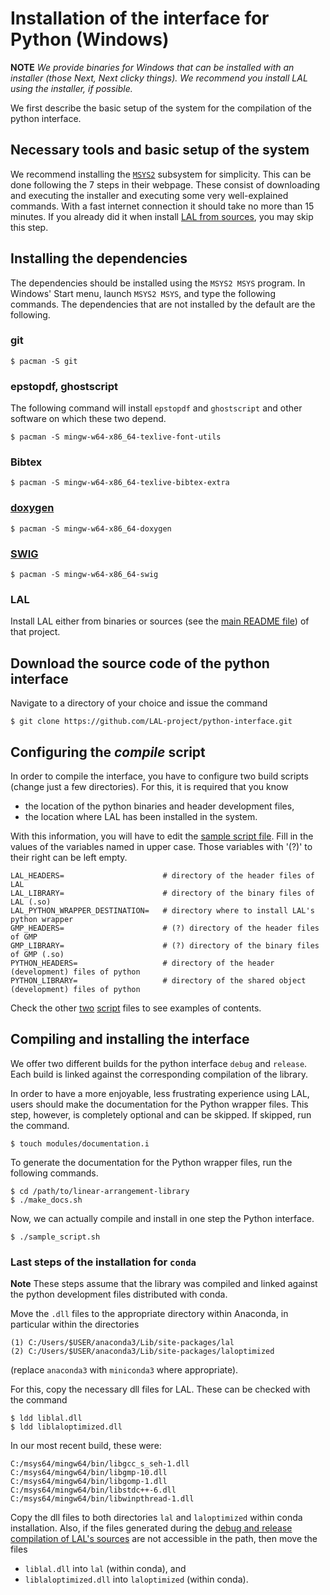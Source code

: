 # Installation of the interface for Python (Windows)

**NOTE** *We provide binaries for Windows that can be installed with an installer (those Next, Next clicky things). We recommend you install LAL using the installer, if possible.*

We first describe the basic setup of the system for the compilation of the python interface.

## Necessary tools and basic setup of the system

We recommend installing the [`MSYS2`](https://www.msys2.org/) subsystem for simplicity. This can be done following the 7 steps in their webpage. These consist of downloading and executing the installer and executing some very well-explained commands. With a fast internet connection it should take no more than 15 minutes. If you already did it when install [LAL from sources](https://github.com/LAL-project/linear-arrangement-library/tree/24.10/instructions/installation-library-sources-windows.md), you may skip this step.

## Installing the dependencies

The dependencies should be installed using the `MSYS2 MSYS` program. In Windows' Start menu, launch `MSYS2 MSYS`, and type the following commands. The dependencies that are not installed by the default are the following.

### git

	$ pacman -S git

### epstopdf, ghostscript

The following command will install `epstopdf` and `ghostscript` and other software on which these two depend.

	$ pacman -S mingw-w64-x86_64-texlive-font-utils

### Bibtex

	$ pacman -S mingw-w64-x86_64-texlive-bibtex-extra

### [doxygen](https://www.doxygen.nl/index.html)

	$ pacman -S mingw-w64-x86_64-doxygen

### [SWIG](https://www.swig.org/)

	$ pacman -S mingw-w64-x86_64-swig

### LAL

Install LAL either from binaries or sources (see the [main README file](https://github.com/LAL-project/linear-arrangement-library/tree/24.10/README.md)) of that project.

## Download the source code of the python interface

Navigate to a directory of your choice and issue the command

	$ git clone https://github.com/LAL-project/python-interface.git

## Configuring the _compile_ script

In order to compile the interface, you have to configure two build scripts (change just a few directories). For this, it is required that you know

- the location of the python binaries and header development files,
- the location where LAL has been installed in the system.

With this information, you will have to edit the [sample script file](https://github.com/LAL-project/python-interface/tree/24.10/sample_script.sh). Fill in the values of the variables named in upper case. Those variables with '(?)' to their right can be left empty.
	
	LAL_HEADERS=                      # directory of the header files of LAL
	LAL_LIBRARY=                      # directory of the binary files of LAL (.so)
	LAL_PYTHON_WRAPPER_DESTINATION=   # directory where to install LAL's python wrapper
	GMP_HEADERS=                      # (?) directory of the header files of GMP
	GMP_LIBRARY=                      # (?) directory of the binary files of GMP (.so)
	PYTHON_HEADERS=                   # directory of the header (development) files of python
	PYTHON_LIBRARY=                   # directory of the shared object (development) files of python

Check the other [two](https://github.com/LAL-project/python-interface/tree/24.10/windows_compile_distribution.sh) [script](https://github.com/LAL-project/python-interface/tree/24.10/windows_install.sh) files to see examples of contents.

## Compiling and installing the interface

We offer two different builds for the python interface `debug` and `release`. Each build is linked against the corresponding compilation of the library.

In order to have a more enjoyable, less frustrating experience using LAL, users should make the documentation for the Python wrapper files. This step, however, is completely optional and can be skipped. If skipped, run the command.

	$ touch modules/documentation.i

To generate the documentation for the Python wrapper files, run the following commands.

	$ cd /path/to/linear-arrangement-library
	$ ./make_docs.sh

Now, we can actually compile and install in one step the Python interface.

	$ ./sample_script.sh

### Last steps of the installation for `conda`

**Note** These steps assume that the library was compiled and linked against the python development files distributed with conda.

Move the `.dll` files to the appropriate directory within Anaconda, in particular within the directories

	(1) C:/Users/$USER/anaconda3/Lib/site-packages/lal
	(2) C:/Users/$USER/anaconda3/Lib/site-packages/laloptimized

(replace `anaconda3` with `miniconda3` where appropriate).

For this, copy the necessary dll files for LAL. These can be checked with the command

	$ ldd liblal.dll
	$ ldd liblaloptimized.dll

In our most recent build, these were:

	C:/msys64/mingw64/bin/libgcc_s_seh-1.dll
	C:/msys64/mingw64/bin/libgmp-10.dll
	C:/msys64/mingw64/bin/libgomp-1.dll
	C:/msys64/mingw64/bin/libstdc++-6.dll
	C:/msys64/mingw64/bin/libwinpthread-1.dll

Copy the dll files to both directories `lal` and `laloptimized` within conda installation. Also, if the files generated during the [debug and release compilation of LAL's sources](https://github.com/LAL-project/linear-arrangement-library/tree/24.10/instructions/installation-library-sources-windows.md) are not accessible in the path, then move the files

- `liblal.dll` into `lal` (within conda), and
- `liblaloptimized.dll` into `laloptimized` (within conda).
